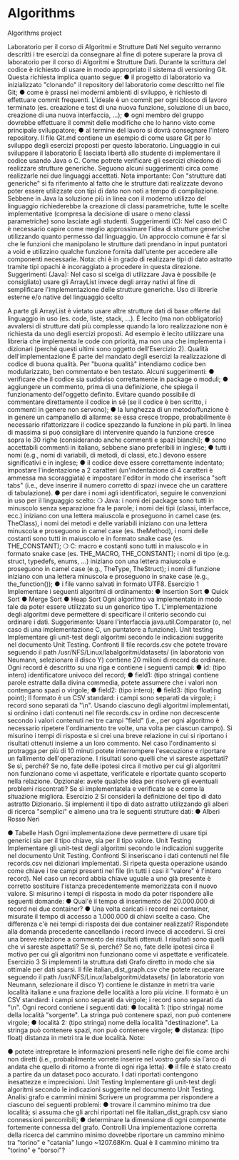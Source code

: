 # Algorithms
Algorithms project

Laboratorio per il corso di Algoritmi e Strutture Dati
Nel seguito verranno descritti i tre esercizi da consegnare al fine di potere superare la prova di laboratorio per il corso di Algoritmi e Strutture Dati.
Durante la scrittura del codice è richiesto di usare in modo appropriato il sistema di versioning Git. Questa richiesta implica quanto segue:
● il progetto di laboratorio va inizializzato "clonando" il repository del laboratorio come descritto nel file Git;
● come è prassi nei moderni ambienti di sviluppo, è richiesto di effettuare commit frequenti. L'ideale è un commit per ogni blocco di lavoro terminato (es. creazione e test di una nuova funzione, soluzione di un baco, creazione di una nuova interfaccia, ...);
● ogni membro del gruppo dovrebbe effettuare il commit delle modifiche che lo hanno visto come principale sviluppatore;
● al termine del lavoro si dovrà consegnare l'intero repository.
Il file Git.md contiene un esempio di come usare Git per lo sviluppo degli esercizi proposti per
questo laboratorio.
Linguaggio in cui sviluppare il laboratorio
È lasciata libertà allo studente di implementare il codice usando Java o C. Come potrete verificare gli esercizi chiedono di realizzare strutture generiche. Seguono alcuni suggerimenti circa come realizzarle nei due linguaggi accettati.
Nota importante: Con "strutture dati generiche" si fa riferimento al fatto che le strutture dati realizzate devono poter essere utilizzate con tipi di dato non noti a tempo di compilazione. Sebbene in Java la soluzione più in linea con il moderno utilizzo del linguaggio richiederebbe la creazione di classi parametriche, tutte le scelte implementative (compresa la decisione di usare o meno classi parametriche) sono lasciate agli studenti.
Suggerimenti (C): Nel caso del C è necessario capire come meglio approssimare l'idea di strutture generiche utilizzando quanto permesso dal linguaggio. Un approccio comune è far sì che le funzioni che manipolano le strutture dati prendano in input puntatori a void e utilizzino qualche funzione fornita dall'utente per accedere alle componenti necessarie. Nota: chi è in grado di realizzare tipi di dato astratto tramite tipi opachi è incoraggiato a procedere in questa direzione.
Suggerimenti (Java): Nel caso si scelga di utilizzare Java è possibile (e consigliato) usare gli ArrayList invece degli array nativi al fine di semplificare l'implementazione delle strutture generiche.
Uso di librerie esterne e/o native del linguaggio scelto
 
A parte gli ArrayList è vietato usare altre strutture dati di base offerte dal linguaggio in uso (es. code, liste, stack, ...). È lecito (ma non obbligatorio) avvalersi di strutture dati più complesse quando la loro realizzazione non è richiesta da uno degli esercizi proposti. Ad esempio è lecito utilizzare una libreria che implementa le code con priorità, ma non una che implementa i dizionari (perché questi ultimi sono oggetto dell'Esercizio 2).
Qualità dell'implementazione
È parte del mandato degli esercizi la realizzazione di codice di buona qualità. Per "buona qualità" intendiamo codice ben modularizzato, ben commentato e ben testato.
Alcuni suggerimenti:
● verificare che il codice sia suddiviso correttamente in package o moduli;
● aggiungere un commento, prima di una definizione, che spiega il funzionamento dell'oggetto
definito. Evitare quando possibile di commentare direttamente il codice in sé (se il codice è ben
scritto, i commenti in genere non servono);
● la lunghezza di un metodo/funzione è in genere un campanello di allarme: se essa cresce troppo,
probabilmente è necessario rifattorizzare il codice spezzando la funzione in più parti. In linea di massima si può consigliare di intervenire quando la funzione cresce sopra le 30 righe (considerando anche commenti e spazi bianchi);
● sono accettabili commenti in italiano, sebbene siano preferibili in inglese;
● tutti i nomi (e.g., nomi di variabili, di metodi, di classi, etc.) devono essere significativi e in inglese;
● il codice deve essere correttamente indentato; impostare l'indentazione a 2 caratteri
(un'indentazione di 4 caratteri è ammessa ma scoraggiata) e impostare l'editor in modo che inserisca "soft tabs" (i.e., deve inserire il numero corretto di spazi invece che un carattere di tabulazione).
● per dare i nomi agli identificatori, seguire le convenzioni in uso per il linguaggio scelto:
❍ Java: i nomi dei package sono tutti in minuscolo senza separazione fra le parole; i nomi dei tipi
(classi, interfacce, ecc.) iniziano con una lettera maiuscola e proseguono in camel case (es. TheClass), i nomi dei metodi e delle variabili iniziano con una lettera minuscola e proseguono in camel case (es. theMethod), i nomi delle costanti sono tutti in maiuscolo e in formato snake case (es. THE_CONSTANT);
❍ C: macro e costanti sono tutti in maiuscolo e in formato snake case (es. THE_MACRO, THE_CONSTANT); i nomi di tipo (e.g. struct, typedefs, enums, ...) iniziano con una lettera maiuscola e proseguono in camel case (e.g., TheType, TheStruct); i nomi di funzione iniziano con una lettera minuscola e proseguono in snake case (e.g., the_function());
● i file vanno salvati in formato UTF8.
Esercizio 1
Implementare i seguenti algoritmi di ordinamento:
● Insertion Sort
● Quick Sort
● Merge Sort
● Heap Sort
Ogni algoritmo va implementato in modo tale da poter essere utilizzato su un generico tipo T. L'implementazione degli algoritmi deve permettere di specificare il criterio secondo cui ordinare i dati. Suggerimento: Usare l'interfaccia java.util.Comparator (o, nel caso di una implementazione C, un puntatore a funzione).
Unit testing
Implementare gli unit-test degli algoritmi secondo le indicazioni suggerite nel documento Unit Testing.
Confronti
Il file records.csv che potete trovare seguendo il path /usr/NFS/Linux/labalgoritmi/datasets/ (in laboratorio von Neumann, selezionare il disco Y) contiene 20 milioni di record da ordinare. Ogni record è descritto su una riga e contiene i seguenti campi:
● id: (tipo intero) identificatore univoco del record;
● field1: (tipo stringa) contiene parole estratte dalla divina commedia, potete assumere che i valori
non contengano spazi o virgole;
● field2: (tipo intero);
● field3: (tipo floating point);
Il formato è un CSV standard: i campi sono separati da virgole; i record sono separati da "\n".
Usando ciascuno degli algoritmi implementati, si ordinino i dati contenuti nel file records.csv in ordine non decrescente secondo i valori contenuti nei tre campi "field" (i.e., per ogni algoritmo è necessario ripetere l'ordinamento tre volte, una volta per ciascun campo).
Si misurino i tempi di risposta e si crei una breve relazione in cui si riportano i risultati ottenuti insieme a un loro commento. Nel caso l'ordinamento si protragga per più di 10 minuti potete interrompere l'esecuzione e riportare un fallimento dell'operazione. I risultati sono quelli che vi sareste aspettati? Se sì, perché? Se no, fate delle ipotesi circa il motivo per cui gli algoritmi non funzionano come vi aspettate, verificatele e riportate quanto scoperto nella relazione. Opzionale: avete qualche idea per risolvere gli eventuali problemi riscontrati? Se sì implementatela e verificate se e come la situazione migliora.
Esercizio 2
Si consideri la definizione del tipo di dato astratto Dizionario. Si implementi il tipo di dato astratto utilizzando gli alberi di ricerca "semplici" e almeno una tra le seguenti strutture dati:
● Alberi Rosso Neri
  
● Tabelle Hash
Ogni implementazione deve permettere di usare tipi generici sia per il tipo chiave, sia per il tipo
valore.
Unit Testing
Implementare gli unit-test degli algoritmi secondo le indicazioni suggerite nel documento Unit Testing.
Confronti
Si inseriscano i dati contenuti nel file records.csv nei dizionari implementati. Si ripeta questa operazione usando come chiave i tre campi presenti nel file (in tutti i casi il "valore" è l'intero record). Nel caso un record abbia chiave uguale a uno già presente è corretto sostituire l'istanza precedentemente memorizzata con il nuovo valore.
Si misurino i tempi di risposta in modo da poter rispondere alle seguenti domande:
● Qual'è il tempo di inserimento dei 20.000.000 di record nei due container?
● Una volta caricati i record nei container, misurate il tempo di accesso a 1.000.000 di chiavi scelte a
caso. Che differenza c'è nei tempi di risposta dei due container realizzati? Rispondete alla domanda precedente cancellando i record invece di accedervi.
Si crei una breve relazione a commento dei risultati ottenuti. I risultati sono quelli che vi sareste aspettati? Se sì, perché? Se no, fate delle ipotesi circa il motivo per cui gli algoritmi non funzionano come vi aspettate e verificatele.
Esercizio 3
Si implementi la struttura dati Grafo diretto in modo che sia ottimale per dati sparsi.
Il file italian_dist_graph.csv che potete recuperare seguendo il path /usr/NFS/Linux/labalgoritmi/datasets/ (in laboratorio von Neumann, selezionare il disco Y) contiene le distanze in metri tra varie località italiane e una frazione delle località a loro più vicine. Il formato è un CSV standard: i campi sono separati da virgole; i record sono separati da "\n".
Ogni record contiene i seguenti dati:
● località 1: (tipo stringa) nome della località "sorgente". La stringa può contenere spazi, non può contenere virgole;
● località 2: (tipo stringa) nome della località "destinazione". La stringa può contenere spazi, non può contenere virgole;
● distanza: (tipo float) distanza in metri tra le due località. Note:
  
● potete intrepretare le informazioni presenti nelle righe del file come archi non diretti (i.e., probabilmente vorrete inserire nel vostro grafo sia l'arco di andata che quello di ritorno a fronte di ogni riga letta).
● il file è stato creato a partire da un dataset poco accurato. I dati riportati contengono inesattezze e imprecisioni.
Unit Testing
Implementare gli unit-test degli algoritmi secondo le indicazioni suggerite nel documento Unit Testing.
Analisi grafo e cammini minimi
Scrivere un programma per rispondere a ciascuno dei seguenti problemi:
● trovare il cammino minimo tra due località; si assuma che gli archi riportati nel file italian_dist_graph.csv siano connessioni percorribili;
● determinare la dimensione di ogni componente fortemente connessa del grafo.
Controlli
Una implementazione corretta della ricerca del cammino minimo dovrebbe riportare un cammino minimo tra "torino" e "catania" lungo ~1207.68Km.
Qual è il cammino minimo tra "torino" e "borsoi"?
